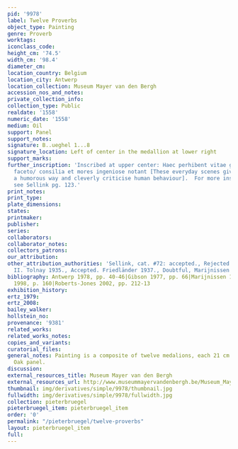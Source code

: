 ```yaml
---
pid: '9978'
label: Twelve Proverbs
object_type: Painting
genre: Proverb
worktags:
iconclass_code:
height_cm: '74.5'
width_cm: '98.4'
diameter_cm:
location_country: Belgium
location_city: Antwerp
location_collection: Museum Mayer van den Bergh
accession_nos_and_notes:
private_collection_info:
collection_type: Public
realdate: '1558'
numeric_date: '1558'
medium: Oil
support: Panel
support_notes:
signature: B..ueghel 1...8
signature_location: Left of center in the medallion at lower right
support_marks:
further_inscription: 'Inscribed at upper center: Haec perhibent vitae gestu ridenda
  faceto/ consilia et mores ingeniose notant [These everyday scenes give advice in
  a humorous way and cleverly criticise human behaviour].  For more inscriptions,
  see Sellink pg. 123.'
print_notes:
print_type:
plate_dimensions:
states:
printmaker:
publisher:
series:
collaborators:
collaborator_notes:
collectors_patrons:
our_attribution:
other_attribution_authorities: 'Sellink, cat. #72: accepted., Rejected. Coppy by PB
  II. Tolnay 1935., Accepted. Friedländer 1937., Doubtful, Marijnissen 1988'
bibliography: Antwerp 1978, pp. 40-46|Gibson 1977, pp. 66|Marijnissen 1988, pp. 383-84|Seipel
  1998, p. 160|Roberts-Jones 2002, pp. 212-13
exhibition_history:
ertz_1979:
ertz_2008:
bailey_walker:
hollstein_no:
provenance: '9381'
related_works:
related_works_notes:
copies_and_variants:
curatorial_files:
general_notes: Painting is a composite of twelve medalions, each 21 cm in diameter.
  Oak panel.
discussion:
external_resources_title: Museum Mayer van den Bergh
external_resources_url: http://www.museummayervandenbergh.be/Museum_MayerVanDenBergh_EN/MayerVanDenBerghEN/What-is-there-to-see/Masterpieces/Twelve-proverbs-on-wooden-plates.html
thumbnail: img/derivatives/simple/9978/thumbnail.jpg
fullwidth: img/derivatives/simple/9978/fullwidth.jpg
collection: pieterbruegel
pieterbruegel_item: pieterbruegel_item
order: '0'
permalink: "/pieterbruegel/twelve-proverbs"
layout: pieterbruegel_item
full:
---
```

